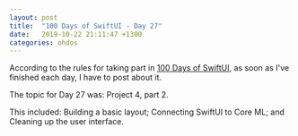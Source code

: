 ```yaml
---
layout: post
title:  "100 Days of SwiftUI - Day 27"
date:   2019-10-22 21:11:47 +1300
categories: ohdos
---
```

According to the rules for taking part in [100 Days of SwiftUI](https://www.hackingwithswift.com/100/swiftui), as soon as I've finished each day, I have to post about it.

The topic for Day 27 was: Project 4, part 2.

This included: Building a basic layout; Connecting SwiftUI to Core ML; and Cleaning up the user interface.
